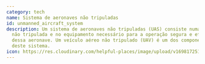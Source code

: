```yaml
---
category: tech
name: Sistema de aeronaves não tripuladas
id: unmanned_aircraft_system
description: Um sistema de aeronaves não tripuladas (UAS) consiste numa aeronave
  não tripulada e no equipamento necessário para a operação segura e eficaz
  dessa aeronave. Um veículo aéreo não tripulado (UAV) é um dos componentes
  deste sistema.
icon: https://res.cloudinary.com/helpful-places/image/upload/v1698172513/UAS_v5fjcb.svg
---
```

